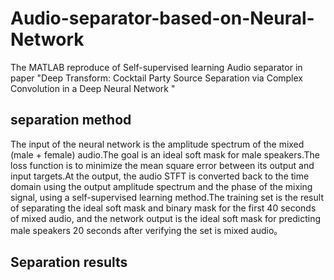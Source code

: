 # Audio-separator-based-on-Neural-Network
The MATLAB reproduce of Self-supervised learning Audio separator in paper "Deep Transform: Cocktail Party Source Separation via Complex Convolution in a Deep Neural Network "
## separation method
The input of the neural network is the amplitude spectrum of the mixed (male + female) audio.The goal is an ideal soft mask for male speakers.The loss function is to minimize the mean square error between its output and input targets.At the output, the audio STFT is converted back to the time domain using the output amplitude spectrum and the phase of the mixing signal, using a self-supervised learning method.The training set is the result of separating the ideal soft mask and binary mask for the first 40 seconds of mixed audio, and the network output is the ideal soft mask for predicting male speakers 20 seconds after verifying the set is mixed audio。
## Separation results
